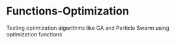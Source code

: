 # Functions-Optimization
Testing optimization algorithms like GA and Particle Swarm using optimization functions
